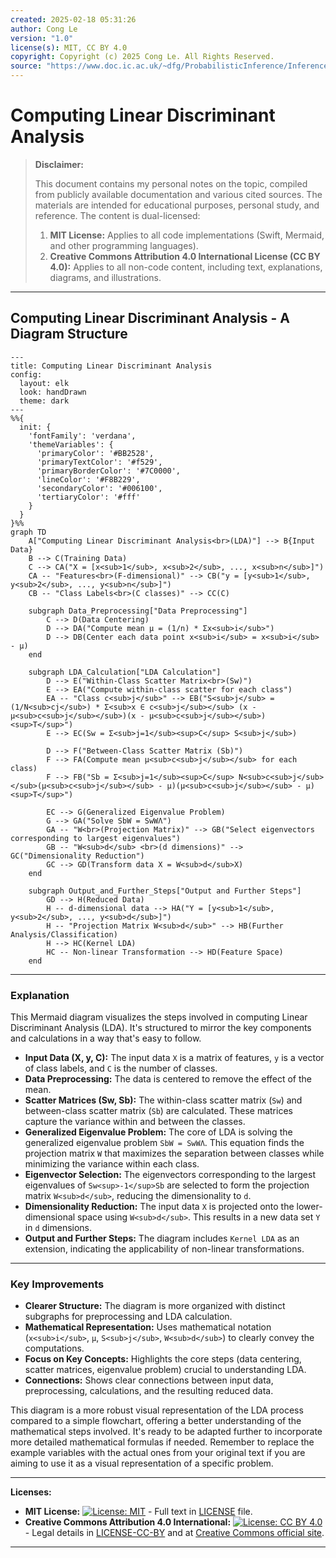 ```yaml
---
created: 2025-02-18 05:31:26
author: Cong Le
version: "1.0"
license(s): MIT, CC BY 4.0
copyright: Copyright (c) 2025 Cong Le. All Rights Reserved.
source: "https://www.doc.ic.ac.uk/~dfg/ProbabilisticInference/InferenceAndMachineLearningNotes.pdf"
---
```



# Computing Linear Discriminant Analysis
> **Disclaimer:**
>
> This document contains my personal notes on the topic,
> compiled from publicly available documentation and various cited sources.
> The materials are intended for educational purposes, personal study, and reference.
> The content is dual-licensed:
> 1. **MIT License:** Applies to all code implementations (Swift, Mermaid, and other programming languages).
> 2. **Creative Commons Attribution 4.0 International License (CC BY 4.0):** Applies to all non-code content, including text, explanations, diagrams, and illustrations.
---


## Computing Linear Discriminant Analysis - A Diagram Structure


```mermaid
---
title: Computing Linear Discriminant Analysis
config:
  layout: elk
  look: handDrawn
  theme: dark
---
%%{
  init: {
    'fontFamily': 'verdana',
    'themeVariables': {
      'primaryColor': '#BB2528',
      'primaryTextColor': '#f529',
      'primaryBorderColor': '#7C0000',
      'lineColor': '#F8B229',
      'secondaryColor': '#006100',
      'tertiaryColor': '#fff'
    }
  }
}%%
graph TD
    A["Computing Linear Discriminant Analysis<br>(LDA)"] --> B{Input Data}
    B --> C(Training Data)
    C --> CA("X = [x<sub>1</sub>, x<sub>2</sub>, ..., x<sub>n</sub>]")
    CA -- "Features<br>(F-dimensional)" --> CB("y = [y<sub>1</sub>, y<sub>2</sub>, ..., y<sub>n</sub>]")
    CB -- "Class Labels<br>(C classes)" --> CC(C)
    
    subgraph Data_Preprocessing["Data Preprocessing"]
        C --> D(Data Centering)
        D --> DA("Compute mean μ = (1/n) * Σx<sub>i</sub>")
        D --> DB(Center each data point x<sub>i</sub> = x<sub>i</sub> - μ)
    end
    
    subgraph LDA_Calculation["LDA Calculation"]
        D --> E("Within-Class Scatter Matrix<br>(Sw)")
        E --> EA("Compute within-class scatter for each class")
        EA -- "Class c<sub>j</sub>" --> EB("S<sub>j</sub> = (1/N<sub>cj</sub>) * Σ<sub>x ∈ c<sub>j</sub></sub> (x - μ<sub>c<sub>j</sub></sub>)(x - μ<sub>c<sub>j</sub></sub>)<sup>T</sup>")
        E --> EC(Sw = Σ<sub>j=1</sub><sup>C</sup> S<sub>j</sub>)

        D --> F("Between-Class Scatter Matrix (Sb)")
        F --> FA(Compute mean μ<sub>c<sub>j</sub></sub> for each class)
        F --> FB("Sb = Σ<sub>j=1</sub><sup>C</sup> N<sub>c<sub>j</sub></sub>(μ<sub>c<sub>j</sub></sub> - μ)(μ<sub>c<sub>j</sub></sub> - μ)<sup>T</sup>")

        EC --> G(Generalized Eigenvalue Problem)
        G --> GA("Solve SbW = SwWΛ")
        GA -- "W<br>(Projection Matrix)" --> GB("Select eigenvectors corresponding to largest eigenvalues")
        GB -- "W<sub>d</sub> <br>(d dimensions)" --> GC("Dimensionality Reduction")
        GC --> GD(Transform data X = W<sub>d</sub>X)
    end
    
    subgraph Output_and_Further_Steps["Output and Further Steps"]
        GD --> H(Reduced Data)
        H -- d-dimensional data --> HA("Y = [y<sub>1</sub>, y<sub>2</sub>, ..., y<sub>d</sub>]")
        H -- "Projection Matrix W<sub>d</sub>" --> HB(Further Analysis/Classification)
        H --> HC(Kernel LDA)
        HC -- Non-linear Transformation --> HD(Feature Space)
    end

```


----

### Explanation

This Mermaid diagram visualizes the steps involved in computing Linear Discriminant Analysis (LDA).  It's structured to mirror the key components and calculations in a way that's easy to follow.

*   **Input Data (X, y, C):**  The input data `X` is a matrix of features, `y` is a vector of class labels, and `C` is the number of classes.
*   **Data Preprocessing:** The data is centered to remove the effect of the mean.
*   **Scatter Matrices (Sw, Sb):** The within-class scatter matrix (`Sw`) and between-class scatter matrix (`Sb`) are calculated.  These matrices capture the variance within and between the classes.
*   **Generalized Eigenvalue Problem:**  The core of LDA is solving the generalized eigenvalue problem `SbW = SwWΛ`.  This equation finds the projection matrix `W` that maximizes the separation between classes while minimizing the variance within each class.
*   **Eigenvector Selection:** The eigenvectors corresponding to the largest eigenvalues of `Sw<sup>-1</sup>Sb` are selected to form the projection matrix `W<sub>d</sub>`, reducing the dimensionality to `d`.
*   **Dimensionality Reduction:** The input data `X` is projected onto the lower-dimensional space using `W<sub>d</sub>`. This results in a new data set `Y` in `d` dimensions.
*   **Output and Further Steps:** The diagram includes `Kernel LDA` as an extension, indicating the applicability of non-linear transformations.

-----


### Key Improvements

*   **Clearer Structure:**  The diagram is more organized with distinct subgraphs for preprocessing and LDA calculation.
*   **Mathematical Representation:**  Uses mathematical notation (`x<sub>i</sub>`, `μ`, `S<sub>j</sub>`, `W<sub>d</sub>`) to clearly convey the computations.
*   **Focus on Key Concepts:** Highlights the core steps (data centering, scatter matrices, eigenvalue problem) crucial to understanding LDA.
*   **Connections:** Shows clear connections between input data, preprocessing, calculations, and the resulting reduced data.


This diagram is a more robust visual representation of the LDA process compared to a simple flowchart, offering a better understanding of the mathematical steps involved.  It's ready to be adapted further to incorporate more detailed mathematical formulas if needed. Remember to replace the example variables with the actual ones from your original text if you are aiming to use it as a visual representation of a specific problem.




---
**Licenses:**

- **MIT License:**  [![License: MIT](https://img.shields.io/badge/License-MIT-yellow.svg)](LICENSE) - Full text in [LICENSE](LICENSE) file.
- **Creative Commons Attribution 4.0 International:** [![License: CC BY 4.0](https://licensebuttons.net/l/by/4.0/88x31.png)](LICENSE-CC-BY) - Legal details in [LICENSE-CC-BY](LICENSE-CC-BY) and at [Creative Commons official site](http://creativecommons.org/licenses/by/4.0/).

---